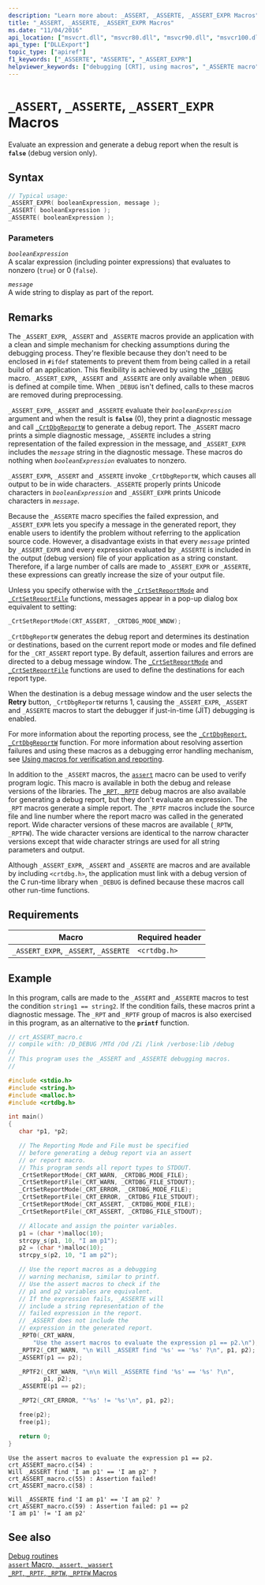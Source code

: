 ```yaml
---
description: "Learn more about: _ASSERT, _ASSERTE, _ASSERT_EXPR Macros"
title: "_ASSERT, _ASSERTE, _ASSERT_EXPR Macros"
ms.date: "11/04/2016"
api_location: ["msvcrt.dll", "msvcr80.dll", "msvcr90.dll", "msvcr100.dll", "msvcr100_clr0400.dll", "msvcr110.dll", "msvcr110_clr0400.dll", "msvcr120.dll", "msvcr120_clr0400.dll", "ucrtbase.dll"]
api_type: ["DLLExport"]
topic_type: ["apiref"]
f1_keywords: ["_ASSERTE", "ASSERTE", "_ASSERT_EXPR"]
helpviewer_keywords: ["debugging [CRT], using macros", "_ASSERTE macro", "macros, debugging with", "debug reporting macros", "_ASSERT macro", "_ASSERT_EXPR macro"]
---
```

# `_ASSERT`, `_ASSERTE`, `_ASSERT_EXPR` Macros

Evaluate an expression and generate a debug report when the result is **`false`** (debug version only).

## Syntax

```C
// Typical usage:
_ASSERT_EXPR( booleanExpression, message );
_ASSERT( booleanExpression );
_ASSERTE( booleanExpression );
```

### Parameters

*`booleanExpression`*\
A scalar expression (including pointer expressions) that evaluates to nonzero (`true`) or 0 (`false`).

*`message`*\
A wide string to display as part of the report.

## Remarks

The `_ASSERT_EXPR`, `_ASSERT` and `_ASSERTE` macros provide an application with a clean and simple mechanism for checking assumptions during the debugging process. They're flexible because they don't need to be enclosed in `#ifdef` statements to prevent them from being called in a retail build of an application. This flexibility is achieved by using the [`_DEBUG`](../debug.md) macro. `_ASSERT_EXPR`, `_ASSERT` and `_ASSERTE` are only available when `_DEBUG` is defined at compile time. When `_DEBUG` isn't defined, calls to these macros are removed during preprocessing.

`_ASSERT_EXPR`, `_ASSERT` and `_ASSERTE` evaluate their *`booleanExpression`* argument and when the result is **`false`** (0), they print a diagnostic message and call [`_CrtDbgReportW`](crtdbgreport-crtdbgreportw.md) to generate a debug report. The `_ASSERT` macro prints a simple diagnostic message,  `_ASSERTE` includes a string representation of the failed expression in the message, and `_ASSERT_EXPR` includes the *`message`* string in the diagnostic message. These macros do nothing when *`booleanExpression`* evaluates to nonzero.

`_ASSERT_EXPR`, `_ASSERT` and `_ASSERTE` invoke `_CrtDbgReportW`, which causes all output to be in wide characters. `_ASSERTE` properly prints Unicode characters in *`booleanExpression`* and `_ASSERT_EXPR` prints Unicode characters in *`message`*.

Because the `_ASSERTE` macro specifies the failed expression, and `_ASSERT_EXPR` lets you specify a message in the generated report, they enable users to identify the problem without referring to the application source code. However, a disadvantage exists in that every *`message`* printed by `_ASSERT_EXPR` and every expression evaluated by `_ASSERTE` is included in the output (debug version) file of your application as a string constant. Therefore, if a large number of calls are made to `_ASSERT_EXPR` or `_ASSERTE`, these expressions can greatly increase the size of your output file.

Unless you specify otherwise with the [`_CrtSetReportMode`](crtsetreportmode.md) and [`_CrtSetReportFile`](crtsetreportfile.md) functions, messages appear in a pop-up dialog box equivalent to setting:

```C
_CrtSetReportMode(CRT_ASSERT, _CRTDBG_MODE_WNDW);
```

`_CrtDbgReportW` generates the debug report and determines its destination or destinations, based on the current report mode or modes and file defined for the `_CRT_ASSERT` report type. By default, assertion failures and errors are directed to a debug message window. The [`_CrtSetReportMode`](crtsetreportmode.md) and [`_CrtSetReportFile`](crtsetreportfile.md) functions are used to define the destinations for each report type.

When the destination is a debug message window and the user selects the **Retry** button, `_CrtDbgReportW` returns 1, causing the `_ASSERT_EXPR`, `_ASSERT` and `_ASSERTE` macros to start the debugger if just-in-time (JIT) debugging is enabled.

For more information about the reporting process, see the [`_CrtDbgReport`, `_CrtDbgReportW`](crtdbgreport-crtdbgreportw.md) function. For more information about resolving assertion failures and using these macros as a debugging error handling mechanism, see [Using macros for verification and reporting](/visualstudio/debugger/macros-for-reporting).

In addition to the `_ASSERT` macros, the [`assert`](assert-macro-assert-wassert.md) macro can be used to verify program logic. This macro is available in both the debug and release versions of the libraries. The [`_RPT`, `_RPTF`](rpt-rptf-rptw-rptfw-macros.md) debug macros are also available for generating a debug report, but they don't evaluate an expression. The `_RPT` macros generate a simple report. The `_RPTF` macros include the source file and line number where the report macro was called in the generated report. Wide character versions of these macros are available (`_RPTW`, `_RPTFW`). The wide character versions are identical to the narrow character versions except that wide character strings are used for all string parameters and output.

Although `_ASSERT_EXPR`, `_ASSERT` and `_ASSERTE` are macros and are available by including `<crtdbg.h>`, the application must link with a debug version of the C run-time library when `_DEBUG` is defined because these macros call other run-time functions.

## Requirements

|Macro|Required header|
|-----------|---------------------|
|`_ASSERT_EXPR`, `_ASSERT`, `_ASSERTE`|`<crtdbg.h>`|

## Example

In this program, calls are made to the `_ASSERT` and `_ASSERTE` macros to test the condition `string1 == string2`. If the condition fails, these macros print a diagnostic message. The `_RPT` and `_RPTF` group of macros is also exercised in this program, as an alternative to the **`printf`** function.

```C
// crt_ASSERT_macro.c
// compile with: /D_DEBUG /MTd /Od /Zi /link /verbose:lib /debug
//
// This program uses the _ASSERT and _ASSERTE debugging macros.
//

#include <stdio.h>
#include <string.h>
#include <malloc.h>
#include <crtdbg.h>

int main()
{
   char *p1, *p2;

   // The Reporting Mode and File must be specified
   // before generating a debug report via an assert
   // or report macro.
   // This program sends all report types to STDOUT.
   _CrtSetReportMode(_CRT_WARN, _CRTDBG_MODE_FILE);
   _CrtSetReportFile(_CRT_WARN, _CRTDBG_FILE_STDOUT);
   _CrtSetReportMode(_CRT_ERROR, _CRTDBG_MODE_FILE);
   _CrtSetReportFile(_CRT_ERROR, _CRTDBG_FILE_STDOUT);
   _CrtSetReportMode(_CRT_ASSERT, _CRTDBG_MODE_FILE);
   _CrtSetReportFile(_CRT_ASSERT, _CRTDBG_FILE_STDOUT);

   // Allocate and assign the pointer variables.
   p1 = (char *)malloc(10);
   strcpy_s(p1, 10, "I am p1");
   p2 = (char *)malloc(10);
   strcpy_s(p2, 10, "I am p2");

   // Use the report macros as a debugging
   // warning mechanism, similar to printf.
   // Use the assert macros to check if the
   // p1 and p2 variables are equivalent.
   // If the expression fails, _ASSERTE will
   // include a string representation of the
   // failed expression in the report.
   // _ASSERT does not include the
   // expression in the generated report.
   _RPT0(_CRT_WARN,
       "Use the assert macros to evaluate the expression p1 == p2.\n");
   _RPTF2(_CRT_WARN, "\n Will _ASSERT find '%s' == '%s' ?\n", p1, p2);
   _ASSERT(p1 == p2);

   _RPTF2(_CRT_WARN, "\n\n Will _ASSERTE find '%s' == '%s' ?\n",
          p1, p2);
   _ASSERTE(p1 == p2);

   _RPT2(_CRT_ERROR, "'%s' != '%s'\n", p1, p2);

   free(p2);
   free(p1);

   return 0;
}
```

```Output
Use the assert macros to evaluate the expression p1 == p2.
crt_ASSERT_macro.c(54) :
Will _ASSERT find 'I am p1' == 'I am p2' ?
crt_ASSERT_macro.c(55) : Assertion failed!
crt_ASSERT_macro.c(58) :

Will _ASSERTE find 'I am p1' == 'I am p2' ?
crt_ASSERT_macro.c(59) : Assertion failed: p1 == p2
'I am p1' != 'I am p2'
```

## See also

[Debug routines](../debug-routines.md)\
[`assert` Macro, `_assert`, `_wassert`](assert-macro-assert-wassert.md)\
[`_RPT`, `_RPTF`, `_RPTW`, `_RPTFW` Macros](rpt-rptf-rptw-rptfw-macros.md)
